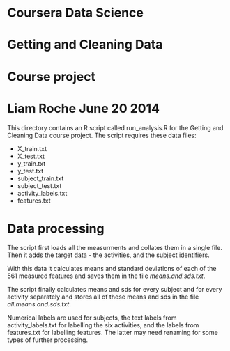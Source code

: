 # Coursera Data Science
# Getting and Cleaning Data 
# Course project
# Liam Roche June 20 2014

This directory contains an R script called run_analysis.R for the Getting and Cleaning Data course project.
The script requires these data files:

* X_train.txt
* X_test.txt
* y_train.txt
* y_test.txt
* subject_train.txt
* subject_test.txt
* activity_labels.txt
* features.txt

# Data processing

The script first loads all the measurments and collates them in a single file.
Then it adds the target data - the activities, and the subject identifiers.

With this data it calculates means and standard deviations of each of the 561 
measured features and saves them in the file _means.and.sds.txt_.

The script finally calculates means and sds for every subject and for every 
activity separately and stores all of these means and sds in the file
_all.means.and.sds.txt_.

Numerical labels are used for subjects, the text labels from
activity_labels.txt for labelling the six activities, and the labels from
features.txt for labelling features. The latter may need renaming for some types
of further processing.